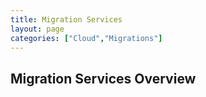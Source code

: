 ```yaml
---
title: Migration Services
layout: page
categories: ["Cloud","Migrations"]
---
```



## Migration Services Overview